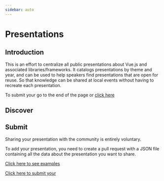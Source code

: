```yaml
---
sidebar: auto
---
```


# Presentations

## Introduction

This is an effort to centralize all public presentations about Vue.js and associated libraries/frameworks. It catalogs presentations by theme and year, and can be used to help speakers find presentations that are open for reuse. So that knowledge can be shared at local events without having to recreate each presentation.

To submit your go to the end of the page or [click here](/presentations/#submit)

## Discover


<PresentationList />


## Submit

Sharing your presentation with the community is entirely voluntary.

To add your presentation, you need to create a pull request with a JSON file containing all the data about the presentation you want to share.

<a href="https://github.com/vuejs/events/tree/master/src/.vuepress/data/presentations" target="_blank">Click here to see examples</a>


<a href="https://github.com/vuejs/events/compare/master...presentation-pr-example?template=pull-request-presentation.md" target="_blank">Click here to submit your</a>
